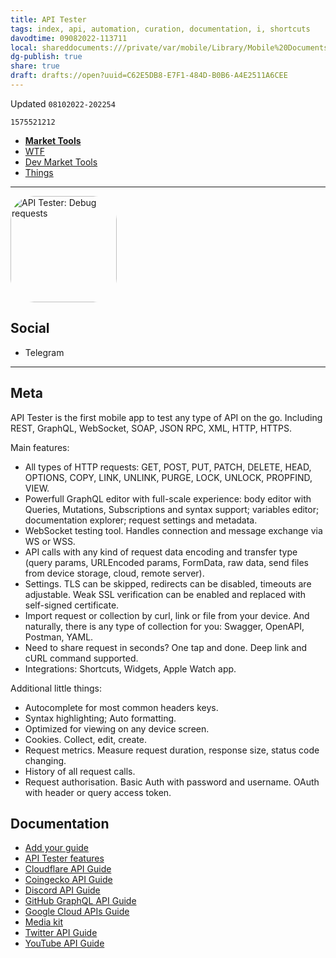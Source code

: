 ```yaml
---
title: API Tester
tags: index, api, automation, curation, documentation, i, shortcuts
davodtime: 09082022-113711
local: shareddocuments:///private/var/mobile/Library/Mobile%20Documents/iCloud~md~obsidian/Documents/OBSHIDDIAN/drafts/C62E5DB8-E7F1-484D-B0B6-A4E2511A6CEE.md
dg-publish: true
share: true
draft: drafts://open?uuid=C62E5DB8-E7F1-484D-B0B6-A4E2511A6CEE
---
```

Updated `08102022-202254`

`1575521212`

- [**Market Tools**](https://tools.applemediaservices.com/app/1575521212)
- [WTF](https://davidblue.wtf/drafts/C62E5DB8-E7F1-484D-B0B6-A4E2511A6CEE.html)
- [Dev Market Tools](https://apps.apple.com/us/developer/freely-dating-llc/id1534409800)
- [Things](things:///show?id=G5GAHv7xAPvJDgjwL72UYA)

---

<a href="https://apps.apple.com/us/app/api-tester-debug-requests/id1575521212?itscg=30200&amp;itsct=apps_box_appicon" style="width: 170px; height: 170px; border-radius: 22%; overflow: hidden; display: inline-block; vertical-align: middle;"><img src="https://tools.applemediaservices.com/api/artwork/US/app/1575521212.png?locale=en-US" alt="API Tester: Debug requests" style="width: 170px; height: 170px; border-radius: 22%; overflow: hidden; display: inline-block; vertical-align: middle;"></a>

## Social

- Telegram

---

## Meta

API Tester is the first mobile app to test any type of API on the go. Including REST, GraphQL, WebSocket, SOAP, JSON RPC, XML, HTTP, HTTPS.

Main features:
- All types of HTTP requests: GET, POST, PUT, PATCH, DELETE, HEAD, OPTIONS, COPY, LINK, UNLINK, PURGE, LOCK, UNLOCK, PROPFIND, VIEW.
- Powerfull GraphQL editor with full-scale experience: body editor with Queries, Mutations, Subscriptions and syntax support; variables editor; documentation explorer; request settings and metadata.
- WebSocket testing tool. Handles connection and message exchange via WS or WSS.
- API calls with any kind of request data encoding and transfer type (query params, URLEncoded params, FormData, raw data, send files from device storage, cloud, remote server).
- Settings. TLS can be skipped, redirects can be disabled, timeouts are adjustable. Weak SSL verification can be enabled and replaced with self-signed certificate.
- Import request or collection by curl, link or file from your device. And naturally, there is any type of collection for you: Swagger, OpenAPI, Postman, YAML.
- Need to share request in seconds? One tap and done. Deep link and cURL command supported.
- Integrations: Shortcuts, Widgets, Apple Watch app.

Additional little things:
- Autocomplete for most common headers keys.
- Syntax highlighting; Auto formatting.
- Optimized for viewing on any device screen. 
- Cookies. Collect, edit, create.
- Request metrics. Measure request duration, response size, status code changing.
- History of all request calls.
- Request authorisation. Basic Auth with password and username. OAuth with header or query access token.

## Documentation

- [Add your guide](https://docs.apitester.org/guides/add-your-guide)
- [API Tester features](https://docs.apitester.org/api-tester-features)
- [Cloudflare API Guide](https://docs.apitester.org/guides/cloudflare-api-guide)
- [Coingecko API Guide](https://docs.apitester.org/guides/coingecko-api-guide)
- [Discord API Guide](https://docs.apitester.org/guides/discord-api-guide)
- [GitHub GraphQL API Guide](https://docs.apitester.org/guides/github-graphql-api-guide)
- [Google Cloud APIs Guide](https://docs.apitester.org/guides/google-cloud-apis-guide)
- [Media kit](https://docs.apitester.org/media-kit)
- [Twitter API Guide](https://docs.apitester.org/guides/twitter-api-guide)
- [YouTube API Guide](https://docs.apitester.org/guides/youtube-api-guide)